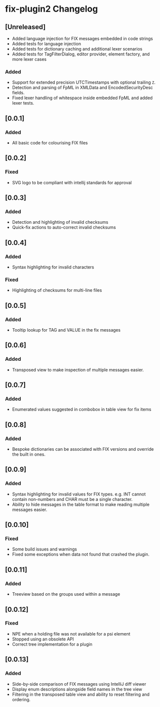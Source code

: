 <!-- Keep a Changelog guide -> https://keepachangelog.com -->

# fix-plugin2 Changelog

## [Unreleased]
- Added language injection for FIX messages embedded in code strings
- Added tests for language injection
- Added tests for dictionary caching and additional lexer scenarios
- Added tests for TagFilterDialog, editor provider, element factory, and more lexer cases

### Added

- Support for extended precision UTCTimestamps with optional trailing `Z`.
- Detection and parsing of FpML in XMLData and EncodedSecurityDesc fields.
- Fixed lexer handling of whitespace inside embedded FpML and added lexer tests.

## [0.0.1]

### Added

- All basic code for colourising FIX files

## [0.0.2]

### Fixed

- SVG logo to be compliant with intellij standards for approval

## [0.0.3]

### Added

- Detection and highlighting of invalid checksums
- Quick-fix actions to auto-correct invalid checksums

## [0.0.4]

### Added

- Syntax highlighting for invalid characters

### Fixed

- Highlighting of checksums for multi-line files

## [0.0.5]

### Added

- Tooltip lookup for TAG and VALUE in the fix messages

## [0.0.6]

### Added

- Transposed view to make inspection of multiple messages easier.

## [0.0.7]

### Added

- Enumerated values suggested in combobox in table view for fix items

## [0.0.8]

### Added

- Bespoke dictionaries can be associated with FIX versions and override the built in ones.

## [0.0.9]

### Added

- Syntax highlighting for invalid values for FIX types. e.g. INT cannot contain non-numbers and CHAR must be a single
  character.
- Ability to hide messages in the table format to make reading multiple messages easier.

## [0.0.10]

### Fixed

- Some build issues and warnings
- Fixed some exceptions when data not found that crashed the plugin.

## [0.0.11]

### Added

- Treeview based on the groups used within a message

## [0.0.12]

### Fixed

- NPE when a holding file was not available for a psi element
- Stopped using an obsolete API
- Correct tree implementation for a plugin

## [0.0.13]

### Added

- Side-by-side comparison of FIX messages using IntelliJ diff viewer
- Display enum descriptions alongside field names in the tree view
- Filtering in the transposed table view and ability to reset filtering and ordering.
